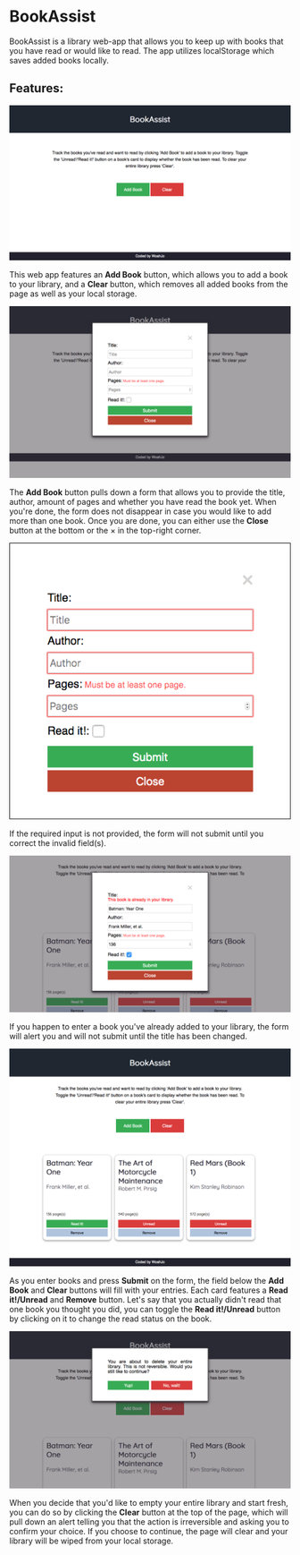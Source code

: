 # BookAssist  
  
BookAssist is a library web-app that allows you to keep up with books that you have read or would like to read. The app utilizes localStorage which saves added books locally.  
  
## Features:  
  
![The starting page without books](images/startPage.png)  
  
This web app features an **Add Book** button, which allows you to add a book to your library, and a **Clear** button, which removes all added books from the page as well as your local storage.  
  
![The book form](images/emptyForm.png)  
  
The **Add Book** button pulls down a form that allows you to provide the title, author, amount of pages and whether you have read the book yet. When you're done, the form does not disappear in case you would like to add more than one book. Once you are done, you can either use the **Close** button at the bottom or the &times; in the top-right corner.  
  
![Invalid form input](images/invalidForm.png)  
  
If the required input is not provided, the form will not submit until you correct the invalid field(s).  
   
![Duplicate book](images/duplicatedBook.png)  
  
If you happen to enter a book you've already added to your library, the form will alert you and will not submit until the title has been changed.  
  
![Populated library](images/populatePage.png)  

As you enter books and press **Submit** on the form, the field below the **Add Book** and **Clear** buttons will fill with your entries. Each card features a **Read it!/Unread** and  **Remove** button. Let's say that you actually didn't read that one book you thought you did, you can toggle the **Read it!/Unread** button by clicking on it to change the read status on the book.  
  
![Clearing the library](images/clearPage.png)  
  
When you decide that you'd like to empty your entire library and start fresh, you can do so by clicking the **Clear** button at the top of the page, which will pull down an alert telling you that the action is irreversible and asking you to confirm your choice. If you choose to continue, the page will clear and your library will be wiped from your local storage. 